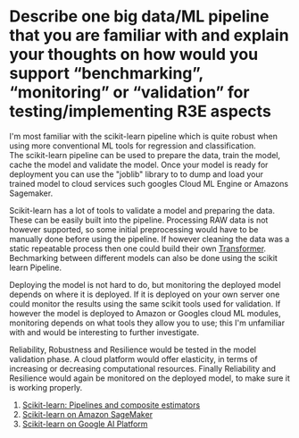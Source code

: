 # Describe one big data/ML pipeline that you are familiar with and explain your thoughts on how would you support “benchmarking”, “monitoring” or “validation” for testing/implementing R3E aspects

I'm most familiar with the scikit-learn pipeline which is quite robust when using more conventional ML tools for regression and classification.  
The scikit-learn pipeline can be used to prepare the data, train the model, cache the model and validate the model. Once your model is ready for deployment you can use the "joblib" library to to dump and load your trained model to cloud services such googles Cloud ML Engine or Amazons Sagemaker.  

Scikit-learn has a lot of tools to validate a model and preparing the data. These can be easily built into the pipeline. Processing RAW data is not however supported, so some initial preprocessing would have to be manually done before using the pipeline. If however cleaning the data was a static repeatable process then one could build their own [Transformer](https://scikit-learn.org/stable/modules/preprocessing.html#custom-transformers). Bechmarking between different models can also be done using the scikit learn Pipeline.  

Deploying the model is not hard to do, but monitoring the deployed model depends on where it is deployed. If it is deployed on your own server one could monitor the results using the same scikit tools used for validation. If however the model is deployed to Amazon or Googles cloud ML modules, monitoring depends on what tools they allow you to use; this I'm unfamiliar with and would be interesting to further investigate.  

Reliability, Robustness and Resilience would be tested in the model validation phase. A cloud platform would offer elasticity, in terms of increasing or decreasing computational resources. Finally Reliability and Resilience would again be monitored on the deployed model, to make sure it is working properly.

1. [Scikit-learn: Pipelines and composite estimators](<https://scikit-learn.org/stable/modules/compose.html>)
2. [Scikit-learn on Amazon SageMaker](<https://docs.aws.amazon.com/sagemaker/latest/dg/sklearn.html>)
3. [Scikit-learn on Google AI Platform](<https://cloud.google.com/ml-engine/docs/scikit/training-scikit-learn>)
